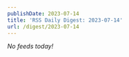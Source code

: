 ```yaml
---
publishDate: 2023-07-14
title: 'RSS Daily Digest: 2023-07-14'
url: /digest/2023-07-14
---
```


_No feeds today!_
